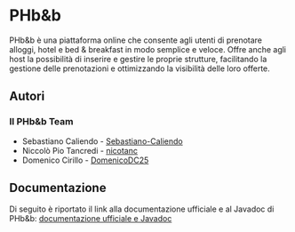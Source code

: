 # PHb&b

PHb&b è una piattaforma online che consente agli utenti di prenotare alloggi, hotel e bed & breakfast in modo semplice e veloce.
Offre anche agli host la possibilità di inserire e gestire le proprie strutture, facilitando la gestione delle prenotazioni e ottimizzando la visibilità delle loro offerte.

## Autori
### Il PHb&b Team

- Sebastiano Caliendo - [Sebastiano-Caliendo](https://github.com/Sebastiano-Caliendo)
- Niccolò Pio Tancredi - [nicotanc](https://github.com/nicotanc)
- Domenico Cirillo - [DomenicoDC25](https://github.com/DomenicoDC25)

## Documentazione

Di seguito è riportato il link alla documentazione ufficiale e al Javadoc di PHb&b: [documentazione ufficiale e Javadoc](https://sebastiano-caliendo.github.io/Progetto-IS-PHBnB/)
